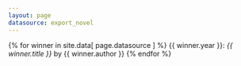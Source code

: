 ```yaml
---
layout: page
datasource: export_novel
---
```


{% for winner in site.data[ page.datasource ] %}
{{ winner.year }}: <i>{{ winner.title }}</i> by {{ winner.author }}
{% endfor %}